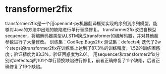 # transformer2fix
transformer2fix是一个用opennmt-py机器翻译框架实现的序列到序列模型，能够对Java的方法中出现的缺陷进行单行替换修复。
transformer2fix改进自模型sequencer，将编解码器类型从LSTM换成transformer的编解码器，并对其他超参数进行了大量修改。
训练集：CodRep,Bugs2fix
测试集：defects4j
迭代了2w个steps的transformer2fix在训练集上达到了87.3%的训练精度，1.52的训练困惑度；验证精度为83.3%，验证困惑度为2.01。
用sequencer和transformer2fix分别对defects4j的101个单行替换缺陷进行修复，前者正确修复了11个缺陷，后者正确修复了19个缺陷。

